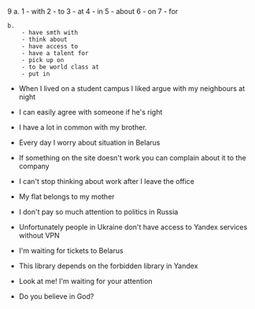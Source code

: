 9
    a.
        1 - with
        2 - to
        3 - at
        4 - in
        5 - about
        6 - on
        7 - for

    b.
        - have smth with
        - think about
        - have access to
        - have a talent for
        - pick up on
        - to be world class at
        - put in

 - When I lived on a student campus I liked argue with my neighbours at night
 - I can easily agree with someone if he's right
 - I have a lot in common with my brother.

 - Every day I worry about situation in Belarus
 - If something on the site doesn't work you can complain about it to the company
 - I can't stop thinking about work after I leave the office

 - My flat belongs to my mother
 - I don't pay so much attention to politics in Russia
 - Unfortunately people in Ukraine don't have access to Yandex services without VPN

 - I'm waiting for tickets to Belarus

 - This library depends on the forbidden library in Yandex

 - Look at me! I'm waiting for your attention

 - Do you believe in God?